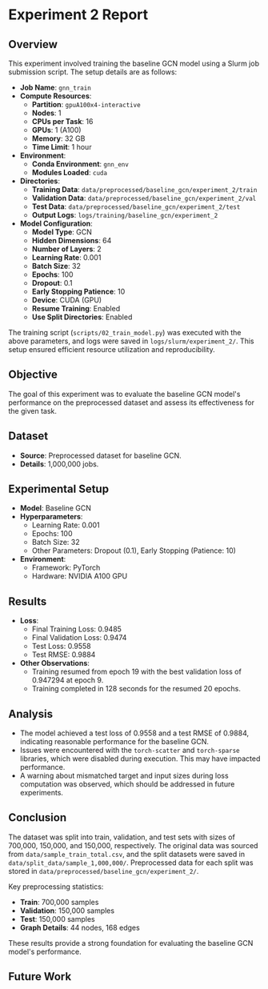 # Experiment 2 Report

## Overview

This experiment involved training the baseline GCN model using a Slurm job submission script. The setup details are as follows:

- **Job Name**: `gnn_train`
- **Compute Resources**:
    - **Partition**: `gpuA100x4-interactive`
    - **Nodes**: 1
    - **CPUs per Task**: 16
    - **GPUs**: 1 (A100)
    - **Memory**: 32 GB
    - **Time Limit**: 1 hour
- **Environment**:
    - **Conda Environment**: `gnn_env`
    - **Modules Loaded**: `cuda`
- **Directories**:
    - **Training Data**: `data/preprocessed/baseline_gcn/experiment_2/train`
    - **Validation Data**: `data/preprocessed/baseline_gcn/experiment_2/val`
    - **Test Data**: `data/preprocessed/baseline_gcn/experiment_2/test`
    - **Output Logs**: `logs/training/baseline_gcn/experiment_2`
- **Model Configuration**:
    - **Model Type**: GCN
    - **Hidden Dimensions**: 64
    - **Number of Layers**: 2
    - **Learning Rate**: 0.001
    - **Batch Size**: 32
    - **Epochs**: 100
    - **Dropout**: 0.1
    - **Early Stopping Patience**: 10
    - **Device**: CUDA (GPU)
    - **Resume Training**: Enabled
    - **Use Split Directories**: Enabled

The training script (`scripts/02_train_model.py`) was executed with the above parameters, and logs were saved in `logs/slurm/experiment_2/`. This setup ensured efficient resource utilization and reproducibility.

## Objective

The goal of this experiment was to evaluate the baseline GCN model's performance on the preprocessed dataset and assess its effectiveness for the given task.

## Dataset

- **Source**: Preprocessed dataset for baseline GCN.
- **Details**: 1,000,000 jobs.

## Experimental Setup

- **Model**: Baseline GCN
- **Hyperparameters**:
    - Learning Rate: 0.001
    - Epochs: 100
    - Batch Size: 32
    - Other Parameters: Dropout (0.1), Early Stopping (Patience: 10)
- **Environment**:
    - Framework: PyTorch
    - Hardware: NVIDIA A100 GPU

## Results

- **Loss**:
    - Final Training Loss: 0.9485
    - Final Validation Loss: 0.9474
    - Test Loss: 0.9558
    - Test RMSE: 0.9884
- **Other Observations**:
    - Training resumed from epoch 19 with the best validation loss of 0.947294 at epoch 9.
    - Training completed in 128 seconds for the resumed 20 epochs.

## Analysis

- The model achieved a test loss of 0.9558 and a test RMSE of 0.9884, indicating reasonable performance for the baseline GCN.
- Issues were encountered with the `torch-scatter` and `torch-sparse` libraries, which were disabled during execution. This may have impacted performance.
- A warning about mismatched target and input sizes during loss computation was observed, which should be addressed in future experiments.

## Conclusion

The dataset was split into train, validation, and test sets with sizes of 700,000, 150,000, and 150,000, respectively. The original data was sourced from `data/sample_train_total.csv`, and the split datasets were saved in `data/split_data/sample_1,000,000/`. Preprocessed data for each split was stored in `data/preprocessed/baseline_gcn/experiment_2/`.

Key preprocessing statistics:
- **Train**: 700,000 samples
- **Validation**: 150,000 samples
- **Test**: 150,000 samples
- **Graph Details**: 44 nodes, 168 edges

These results provide a strong foundation for evaluating the baseline GCN model's performance.

## Future Work

